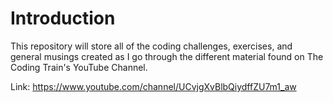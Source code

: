 # Introduction


This repository will store all of the coding challenges, exercises, and general musings created as I go through the different material found on The Coding Train's YouTube Channel.

Link: https://www.youtube.com/channel/UCvjgXvBlbQiydffZU7m1_aw